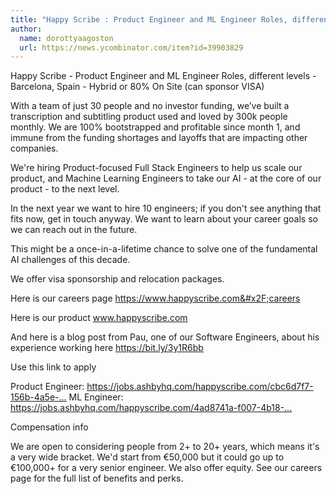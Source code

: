 ```yaml
---
title: "Happy Scribe : Product Engineer and ML Engineer Roles, different levels"
author:
  name: dorottyaagoston
  url: https://news.ycombinator.com/item?id=39903829
---
```

Happy Scribe - Product Engineer and ML Engineer Roles, different levels - Barcelona, Spain - Hybrid or 80% On Site (can sponsor VISA)

With a team of just 30 people and no investor funding, we’ve built a transcription and subtitling product used and loved by 300k people monthly. We are 100% bootstrapped and profitable since month 1, and immune from the funding shortages and layoffs that are impacting other companies.

We&#x27;re hiring Product-focused Full Stack Engineers to help us scale our product, and Machine Learning Engineers to take our AI - at the core of our product - to the next level.

In the next year we want to hire 10 engineers; if you don&#x27;t see anything that fits now, get in touch anyway. We want to learn about your career goals so we can reach out in the future.

This might be a once-in-a-lifetime chance to solve one of the fundamental AI challenges of this decade.

We offer visa sponsorship and relocation packages.

Here is our careers page <a href="https:&#x2F;&#x2F;www.happyscribe.com&#x2F;careers" rel="nofollow">https:&#x2F;&#x2F;www.happyscribe.com&#x2F;careers</a>

Here is our product www.happyscribe.com

And here is a blog post from Pau, one of our Software Engineers, about his experience working here <a href="https:&#x2F;&#x2F;bit.ly&#x2F;3y1R6bb" rel="nofollow">https:&#x2F;&#x2F;bit.ly&#x2F;3y1R6bb</a>

Use this link to apply

Product Engineer: <a href="https:&#x2F;&#x2F;jobs.ashbyhq.com&#x2F;happyscribe.com&#x2F;cbc6d7f7-156b-4a5e-bfc6-bea117023ac8?utm_source=hacker_news">https:&#x2F;&#x2F;jobs.ashbyhq.com&#x2F;happyscribe.com&#x2F;cbc6d7f7-156b-4a5e-...</a>
ML Engineer: <a href="https:&#x2F;&#x2F;jobs.ashbyhq.com&#x2F;happyscribe.com&#x2F;4ad8741a-f007-4b18-a097-53405919d7f5?utm_source=hacker_news">https:&#x2F;&#x2F;jobs.ashbyhq.com&#x2F;happyscribe.com&#x2F;4ad8741a-f007-4b18-...</a>

Compensation info

We are open to considering people from 2+ to 20+ years, which means it&#x27;s a very wide bracket. We&#x27;d start from €50,000 but it could go up to €100,000+ for a very senior engineer. We also offer equity. See our careers page for the full list of benefits and perks.
